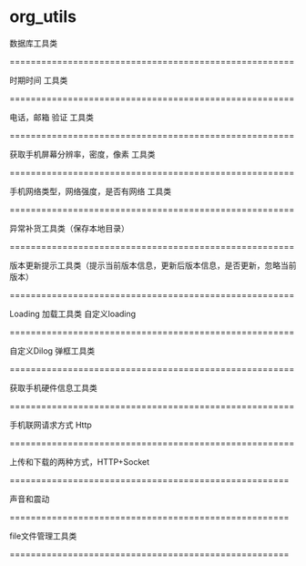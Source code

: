 org_utils
=======================================================

数据库工具类

======================================================

时期时间 工具类
 
======================================================

电话，邮箱 验证 工具类

======================================================

获取手机屏幕分辨率，密度，像素 工具类

======================================================

手机网络类型，网络强度，是否有网络 工具类

======================================================

异常补货工具类（保存本地目录）

======================================================

版本更新提示工具类（提示当前版本信息，更新后版本信息，是否更新，忽略当前版本）

======================================================

Loading 加载工具类 自定义loading

======================================================

自定义Dilog 弹框工具类

======================================================

获取手机硬件信息工具类

======================================================

手机联网请求方式 Http

======================================================

上传和下载的两种方式，HTTP+Socket 


=====================================================

声音和震动

=====================================================

file文件管理工具类

=====================================================


























































